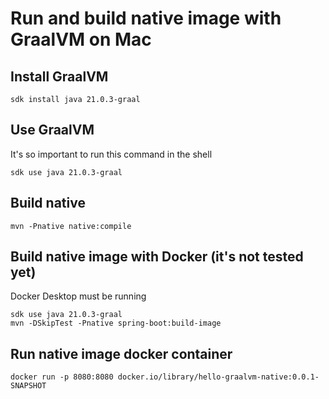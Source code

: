 # Run and build native image with GraalVM on Mac
## Install GraalVM
```shell
sdk install java 21.0.3-graal
```
## Use GraalVM
It's so important to run this command in the shell
```shell
sdk use java 21.0.3-graal
```

## Build native
```shell
mvn -Pnative native:compile 
```

## Build native image with Docker (it's not tested yet)
Docker Desktop must be running
```shell
sdk use java 21.0.3-graal
mvn -DSkipTest -Pnative spring-boot:build-image
```

## Run native image docker container
```shell
docker run -p 8080:8080 docker.io/library/hello-graalvm-native:0.0.1-SNAPSHOT
```

